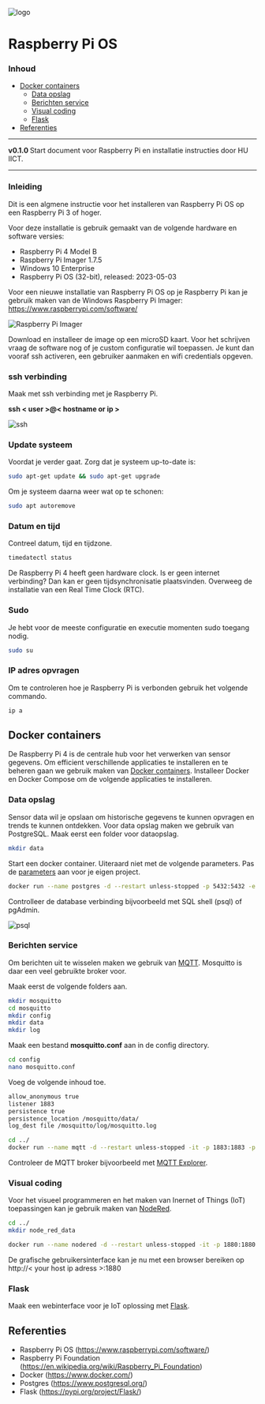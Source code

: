 ![logo](../Raspberry-Pi-OS/img/Raspberry_Pi_Logo.svg) [](logo-id)

# Raspberry Pi OS[](title-id) <!-- omit in toc -->

### Inhoud[](toc-id) <!-- omit in toc -->

- [Docker containers](#docker-containers)
  - [Data opslag](#data-opslag)
  - [Berichten service](#berichten-service)
  - [Visual coding](#visual-coding)
  - [Flask](#flask)
- [Referenties](#referenties)

---

**v0.1.0 [](version-id)** Start document voor Raspberry Pi en installatie instructies door HU IICT[](author-id).

---

### Inleiding

Dit is een algmene instructie voor het installeren van Raspberry Pi OS op een Raspberry Pi 3 of hoger. 

Voor deze installatie is gebruik gemaakt van de volgende hardware en software versies:

- Raspberry Pi 4 Model B
- Raspberry Pi Imager 1.7.5
- Windows 10 Enterprise
- Raspberry Pi OS (32-bit), released: 2023-05-03

Voor een nieuwe installatie van Raspberry Pi OS op je Raspberry Pi kan je gebruik maken van de Windows Raspberry Pi Imager: https://www.raspberrypi.com/software/

![Raspberry Pi Imager](../Raspberry-Pi-OS/img/Raspberry%20Pi%20Imager.png)

Download en installeer de image op een microSD kaart. Voor het schrijven vraag de software nog of je custom configuratie wil toepassen. Je kunt dan vooraf ssh activeren, een gebruiker aanmaken en wifi credentials opgeven.

### ssh verbinding

Maak met ssh verbinding met je Raspberry Pi.

**ssh < user >@< hostname or ip >**

![ssh](../Raspberry-Pi-OS/img/ssh.png)

### Update systeem

Voordat je verder gaat. Zorg dat je systeem up-to-date is:

```bash
sudo apt-get update && sudo apt-get upgrade
```

Om je systeem daarna weer wat op te schonen:

```bash
sudo apt autoremove
```

### Datum en tijd

Contreel datum, tijd en tijdzone.

```bash
timedatectl status
```

De Raspberry Pi 4 heeft geen hardware clock. Is er geen internet verbinding? Dan kan er geen tijdsynchronisatie plaatsvinden. Overweeg de installatie van een Real Time Clock (RTC).

### Sudo

Je hebt voor de meeste configuratie en executie momenten sudo toegang nodig.
```bash
sudo su
```

### IP adres opvragen

Om te controleren hoe je Raspberry Pi is verbonden gebruik het volgende commando.
```bash
ip a
```

## Docker containers

De Raspberry Pi 4 is de centrale hub voor het verwerken van sensor gegevens. Om efficient verschillende applicaties te installeren en te beheren gaan we gebruik maken van [Docker containers](../../Docker/README.md). Installeer Docker en Docker Compose om de volgende applicaties te installeren.

### Data opslag

Sensor data wil je opslaan om historische gegevens te kunnen opvragen en trends te kunnen ontdekken. Voor data opslag maken we gebruik van PostgreSQL. Maak eerst een folder voor dataopslag.

```bash
mkdir data
```

Start een docker container. Uiteraard niet met de volgende parameters. Pas de [parameters](../../Docker/README.md) aan voor je eigen project.

```bash
docker run --name postgres -d --restart unless-stopped -p 5432:5432 -e POSTGRES_PASSWORD=123456 -v ${PWD}/data:/var/lib/postgresql/data postgres:16
```

Controlleer de database verbinding bijvoorbeeld met SQL shell (psql) of pgAdmin.

![psql](../Raspberry-Pi-OS/img/psql.png)

### Berichten service

Om berichten uit te wisselen maken we gebruik van [MQTT](../../../software/communicatie/MQTT/README.md). Mosquitto is daar een veel gebruikte broker voor.

Maak eerst de volgende folders aan.

```bash
mkdir mosquitto
cd mosquitto
mkdir config
mkdir data
mkdir log
```

Maak een bestand **mosquitto.conf** aan in de config directory.
```bash
cd config
nano mosquitto.conf
```

Voeg de volgende inhoud toe.
```bash
allow_anonymous true
listener 1883
persistence true
persistence_location /mosquitto/data/
log_dest file /mosquitto/log/mosquitto.log
```

```bash
cd ../
docker run --name mqtt -d --restart unless-stopped -it -p 1883:1883 -p 9001:9001 -v ${PWD}/config/mosquitto.conf:/mosquitto/config/mosquitto.conf eclipse-mosquitto
```

Controleer de MQTT broker bijvoorbeeld met [MQTT Explorer](https://github.com/thomasnordquist/MQTT-Explorer).


### Visual coding

Voor het visueel programmeren en het maken van Inernet of Things (IoT) toepassingen kan je gebruik maken van [NodeRed](../../../software/visueel-programmeren/Node-RED/README.md).


```bash
cd ../
mkdir node_red_data
```

```bash
docker run --name nodered -d --restart unless-stopped -it -p 1880:1880 -v node_red_data:/data nodered/node-red
```

De grafische gebruikersinterface kan je nu met een browser bereiken op http://< your host ip adress >:1880

### Flask

Maak een webinterface voor je IoT oplossing met [Flask](../../../software/webserver/Flask/README.md).

## Referenties
- Raspberry Pi OS (<https://www.raspberrypi.com/software/>)
- Raspberry Pi Foundation (<https://en.wikipedia.org/wiki/Raspberry_Pi_Foundation>)
- Docker (<https://www.docker.com/>)
- Postgres (<https://www.postgresql.org/>)
- Flask (<https://pypi.org/project/Flask/>)